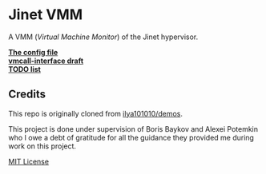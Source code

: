 # Jinet VMM

A VMM (*Virtual Machine Monitor*) of the Jinet hypervisor.

[**The config file**](doc/config.md)<br>
[**vmcall-interface draft**](doc/vmcall.md)<br>
[**TODO list**](doc/todo.md)<br>

## Credits

This repo is originally cloned from [ilya101010/demos](https://github.com/ilya101010/demos).

This project is done under supervision of Boris Baykov and Alexei Potemkin who I owe a debt of gratitude for all the guidance they provided me during work on this project.

[MIT License](license)